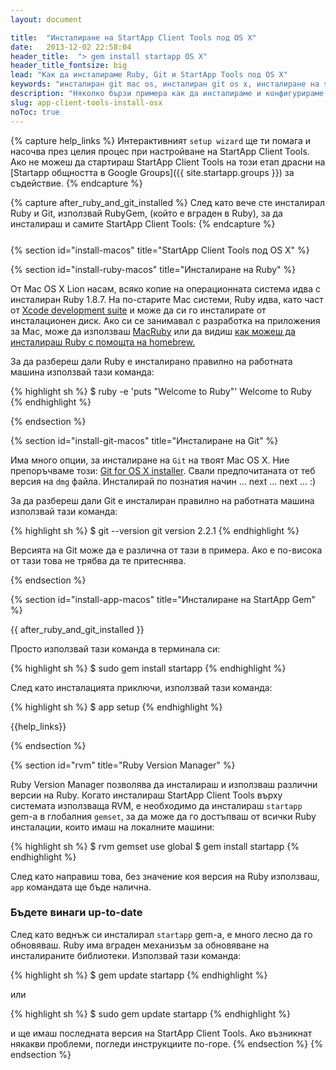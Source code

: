 ```yaml
---
layout: document

title:  "Инсталиране на StartApp Client Tools под OS X"
date:   2013-12-02 22:58:04
header_title:  "> gem install startapp OS X"
header_title_fontsize: big
lead: "Как да инсталираме Ruby, Git и StartApp Tools под OS X"
keywords: "инсталиран git mac os, инсталиран git os x, инсталиране на startapp"
description: "Няколко бързи примера как да инсталираме и конфигурираме Ruby, Git и StartApp под Mac OS X"
slug: app-client-tools-install-osx
noToc: true
---
```


{% capture help_links %}
  Интерактивният `setup wizard` ще ти помага и насочва през целия процес при настройване на StartApp Client Tools. Ако не можеш да стартираш StartApp Client Tools на този етап драсни на [Startapp общността в Google Groups]({{ site.startapp.groups }}) за съдействие.
{% endcapture %}

{% capture after_ruby_and_git_installed %}
  След като вече сте инсталирал Ruby и Git, използвай RubyGem, (който е вграден в Ruby), за да инсталираш и самите StartApp Client Tools:
{% endcapture %}

<!-- FIXME: Ugly work around -->
<p style="margin: 25px"></p>

{% section id="install-macos" title="StartApp Client Tools под OS X" %}

{% section id="install-ruby-macos" title="Инсталиране на Ruby" %}

От Mac OS X Lion насам, всяко копие на операционната система идва с инсталиран Ruby 1.8.7. На по-старите Mac системи, Ruby идва, като част от [Xcode development suite](http://developer.apple.com/xcode) и може да си го инсталирате от инсталационен диск. Ако си се занимавал с разработка на приложения за Mac, може да използваш [MacRuby](http://macruby.org/) или да видиш [как можеш да инсталираш Ruby с помощта на homebrew.](https://www.ruby-lang.org/en/documentation/installation/#homebrew)

За да разбереш дали Ruby е инсталирано правилно на работната машина използвай тази команда:

{% highlight sh %}
$ ruby -e 'puts "Welcome to Ruby"'
Welcome to Ruby
{% endhighlight %}

{% endsection %}

{% section id="install-git-macos" title="Инсталиране на Git" %}

Има много опции, за инсталиране на `Git` на твоят Mac OS X. Ние препоръчваме този: [Git for OS X installer](http://git-scm.com/downloads/). Свали предпочитаната от теб версия на `dmg` файла. Инсталирай по познатия начин ... next ... next ... :)

За да разбереш дали Git е инсталиран правилно на работната машина използвай тази команда:

{% highlight sh %}
$ git --version
git version 2.2.1
{% endhighlight %}

Версията на Git може да е различна от тази в примера. Ако е по-висока от тази това не трябва да те притеснява.

{% endsection %}

{% section id="install-app-macos" title="Инсталиране на StartApp Gem" %}

{{ after_ruby_and_git_installed }}

Просто използвай тази команда в терминала си:

{% highlight sh %}
$ sudo gem install startapp
{% endhighlight %}

След като инсталацията приключи, използвай тази команда:

{% highlight sh %}
$ app setup
{% endhighlight %}

{{help_links}}

{% endsection %}


{% section id="rvm" title="Ruby Version Manager" %}

Ruby Version Manager позволява да инсталираш и използваш различни версии на Ruby. Когато инсталираш StartApp Client Tools върху системата използваща RVM, е необходимо да инсталираш `startapp` gem-а в глобалния `gemset`, за да може да го достъпваш от всички Ruby инсталации, които имаш на локалните машини:

{% highlight sh %}
$ rvm gemset use global
$ gem install startapp
{% endhighlight %}

След като направиш това, без значение коя версия на Ruby използваш, `app` командата ще бъде налична.

### Бъдете винаги up-to-date

След като веднъж си инсталирал `startapp` gem-а, е много лесно да го обновяваш. Ruby има вграден механизъм за обновяване на инсталираните библиотеки. Използвай тази команда:

{% highlight sh %}
$ gem update startapp
{% endhighlight %}

или

{% highlight sh %}
$ sudo gem update startapp
{% endhighlight %}

и ще имаш последната версия на StartApp Client Tools. Ако възникнат някакви проблеми, погледи инструкциите по-горе.
{% endsection %}
{% endsection %}
